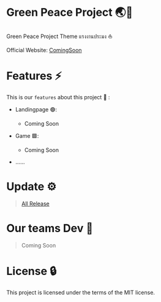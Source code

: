# Green Peace Project 🌏💚


Green Peace Project Theme แรงงานประมง ⛵

Official Website: [ComingSoon](http://www.google.com/)

# Features ⚡
This is our `features` about this project 🎉 :

- Landingpage 🟢:
	- Coming Soon

- Game 🟩:
	- Coming Soon

- ......


# Update ⚙️
> [All Release](https://github.com/)

# Our teams Dev 👷
> Coming Soon

# License 🔒
This project is licensed under the terms of the MIT license. 

